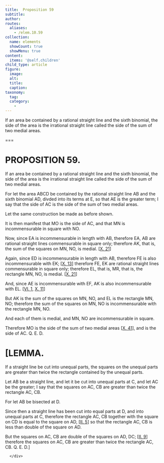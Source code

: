 ```yaml
---
title:  Proposition 59
subtitle: 
author:
routes:
  aliases:
    - /elem.10.59
collection:
  name: elements
  showCount: true
  showMenu: true
content:
  items: '@self.children'
child_type: article
figure:
  image:
  alt:
  title:
  caption:
taxonomy:
  tag:
  category:
    - 
---
```


<p>
       <hi rend="ital">If an area be contained by a rational straight line and the sixth binomial, the <quote>side</quote>
 of the area is the irrational straight line called the side of the sum of two medial areas.</hi>
      </p>

===

<h1>PROPOSITION 59.</h1>
<p>
       <span class="ital">If an area be contained by a rational straight line and the sixth binomial, the <quote>side</quote>
 of the area is the irrational straight line called the side of the sum of two medial areas.</span>
      </p>

<p>For let the area <span class="ital">ABCD</span> be contained by the rational straight line <span class="ital">AB</span> and the sixth binomial <span class="ital">AD</span>, divded into its terms at <span class="ital">E</span>, so that <span class="ital">AE</span> is the greater term; I say that the <quote>side</quote>
 of <span class="ital">AC</span> is the side of the sum of two medial areas. </p>

<p>Let the same construction be made as before shown. 
      </p>

<p>It is then manifest that <span class="ital">MO</span> is the <quote>side</quote>
 of <span class="ital">AC</span>, and that <span class="ital">MN</span> is incommensurable in square with <span class="ital">NO.</span>
      </p>

<p>Now, since <span class="ital">EA</span> is incommensurable in length with <span class="ital">AB</span>, therefore <span class="ital">EA</span>, <span class="ital">AB</span> are rational straight lines commensurable in square only; therefore <span class="ital">AK</span>, that is, the sum of the squares on <span class="ital">MN</span>, <span class="ital">NO</span>, is medial. [<a href="/elem.10.21">X. 21</a>] </p>

<p>Again, since <span class="ital">ED</span> is incommensurable in length with <span class="ital">AB</span>, therefore <span class="ital">FE</span> is also incommensurable with <span class="ital">EK</span>; [<a href="/elem.10.13">X. 13</a>] therefore <span class="ital">FE</span>, <span class="ital">EK</span> are rational straight lines commensurable in square only; therefore <span class="ital">EL</span>, that is, <span class="ital">MR</span>, that is, the rectangle <span class="ital">MN</span>, <span class="ital">NO</span>, is medial. [<a href="/elem.10.21">X. 21</a>] </p>

<p>And, since <span class="ital">AE</span> is incommensurable with <span class="ital">EF</span>, <span class="ital">AK</span> is also incommensurable with <span class="ital">EL.</span> [<a href="/elem.6.1">VI. 1</a>, <a href="/elem.10.11">X. 11</a>] </p>

<p>But <span class="ital">AK</span> is the sum of the squares on <span class="ital">MN</span>, <span class="ital">NO</span>, and <span class="ital">EL</span> is the rectangle <span class="ital">MN</span>, <span class="ital">NO</span>; therefore the sum of the squares on <span class="ital">MN</span>, <span class="ital">NO</span> is incommensurable with the rectangle <span class="ital">MN</span>, <span class="ital">NO.</span>
      </p>

<p>And each of them is medial, and <span class="ital">MN</span>, <span class="ital">NO</span> are incommensurable in square. <pb n="131"/></p>

<p>Therefore <span class="ital">MO</span> is the side of the sum of two medial areas [<a href="/elem.10.41">X. 41</a>], and is the <quote>side</quote>
 of <span class="ital">AC</span>. Q. E. D.
 </p>
<div id="elem.10.59.l.1" class="lemma">
       <h1>[LEMMA.</h1>
       
<p>If a straight line be cut into unequal parts, the squares on the unequal parts are greater than twice the rectangle contained by the unequal parts. 
       </p>

       
<p>Let <span class="ital">AB</span> be a straight line, and let it be cut into unequal parts at <span class="ital">C</span>, and let <span class="ital">AC</span> be the greater; I say that the squares on <span class="ital">AC</span>, <span class="ital">CB</span> are greater than twice the rectangle <span class="ital">AC</span>, <span class="ital">CB</span>. <pb n="132"/></p>

       
<p>For let <span class="ital">AB</span> be bisected at <span class="ital">D</span>. </p>

       
<p>Since then a straight line has been cut into equal parts at <span class="ital">D</span>, and into unequal parts at <span class="ital">C</span>, therefore the rectangle <span class="ital">AC</span>, <span class="ital">CB</span> together with the square on <span class="ital">CD</span> is equal to the square on <span class="ital">AD</span>, [<a href="/elem.2.5">II. 5</a>] so that the rectangle <span class="ital">AC</span>, <span class="ital">CB</span> is less than double of the square on <span class="ital">AD</span>. </p>

       
<p>But the squares on <span class="ital">AC</span>, <span class="ital">CB</span> are double of the squares on <span class="ital">AD</span>, <span class="ital">DC</span>; [<a href="/elem.2.9">II. 9</a>] therefore the squares on <span class="ital">AC</span>, <span class="ital">CB</span> are greater than twice the rectangle <span class="ital">AC</span>, <span class="ital">CB</span>. Q. E. D.]</p>

      </div>
